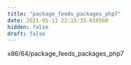 ```yaml
---
title: "package_feeds_packages_php7"
date: 2021-05-11 22:15:33.618560
hidden: false
draft: false
---
```


x86/64/package_feeds_packages_php7

